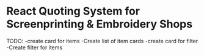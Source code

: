 # React Quoting System for Screenprinting & Embroidery Shops


TODO: 
-create card for items
-Create list of item cards
-create card for filter
-Create filter for items
